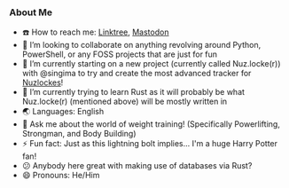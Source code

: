 ### About Me

- :phone: How to reach me: [Linktree](https://linktr.ee/cquick00), <a rel="me" href="https://fosstodon.org/@KingKairos">Mastodon</a>
- :couple: I’m looking to collaborate on anything revolving around Python, PowerShell, or any FOSS projects that are just for fun
- :briefcase: I’m currently starting on a new project (currently called Nuz.locke(r)) with @singima to try and create the most advanced tracker for [Nuzlockes](https://bulbapedia.bulbagarden.net/wiki/Nuzlocke_Challenge)!
- :book: I’m currently trying to learn Rust as it will probably be what Nuz.locke(r) (mentioned above) will be mostly written in
- :earth_asia: Languages: English
- :speech_balloon: Ask me about the world of weight training! (Specifically Powerlifting, Strongman, and Body Building)
- :zap: Fun fact: Just as this lightning bolt implies... I'm a huge Harry Potter fan!
- :confused: Anybody here great with making use of databases via Rust?
- :smile: Pronouns: He/Him

<!--
**cquick00/cquick00** is a ✨ _special_ ✨ repository because its `README.md` (this file) appears on your GitHub profile.
-->
